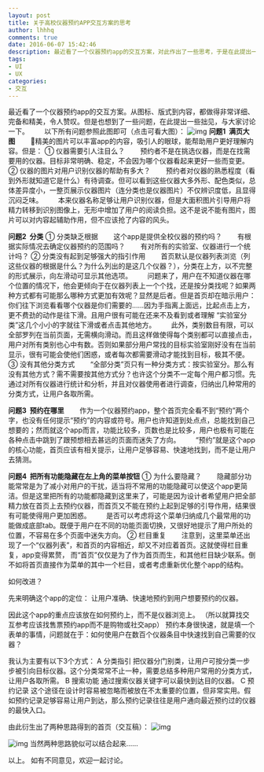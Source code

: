 ```yaml
---
layout: post
title: 关于高校仪器预约APP交互方案的思考
author: lhhhq
comments: true
date: 2016-06-07 15:42:46
description: 最近看了一个仪器预约app的交互方案，对此作出了一些思考，于是在此提出一些拙见，与大家讨论一下。
tags:
- UI
- UX
categories:
- 交互
---
```




​       最近看了一个仪器预约app的交互方案。从图标、版式到内容，都做得非常详细、完备和精美，令人赞叹。但是也想到了一些问题，在此提出一些拙见，与大家讨论一下。
       以下所有问题参照此图即可（点击可看大图）：
![img](http://ce.sysu.edu.cn/hope/UploadFiles/image/jpg/201606/20160607154654547.jpg)
**问题1  满页大图**
       精美的图片可以丰富app的内容，吸引人的眼球，能帮助用户更好理解内容。但是：
① 仪器需要引人注目么？
       预约者不是在挑选仪器，而是在找需要用的仪器。目标非常明确、稳定，不会因为哪个仪器看起来更好一些而变更。
② 仪器的图片对用户识别仪器的帮助有多大？
       预约者对仪器的熟悉程度（看到外形就知道它是什么）有待调查。但可以看到这些仪器大多外形、配色类似，总体差异度小，一整页展示仪器图片（连分类也是仪器图片）不仅辨识度低，且显得沉闷乏味。
       本来仪器名称足够让用户识别仪器，但是大面积图片引导用户将精力转移到识别图像上，无形中增加了用户的阅读负担。这不是说不能有图片，图片可以对内容起辅助作用，但不应该抢了内容的风头。

**问题2  分类**
① 分类缺乏根据
       这个app是提供全校仪器的预约吗？
       有根据实际情况去确定仪器预约的范围吗？
       有对所有的实验室、仪器进行一个统计吗？
② 分类没有起到足够强大的指引作用
       首页默认是仪器列表浏览（列这些仪器的根据是什么？为什么列出的是这几个仪器？），分类在上方，以不完整的形式展示，向左滑动可显示其他选项。
       问题来了，用户在不知道仪器在哪个位置的情况下，他会更倾向于在仪器列表上一个个找，还是按分类找呢？如果两种方式都有可能那么哪种方式更加有效呢？显然是后者。但是首页却在暗示用户：你们往下浏览看看哪个仪器是你们需要的……因为手指离上面远，比起点击上方，更不费劲的动作是往下滑。且用户很有可能在还来不及看到或者理解 “实验室分类”这几个小小的字就往下滑或者点击其他地方。
       此外，类别数目有限，可以全部罗列在当前页面，无需横向滑动。而且这样做使得每个类别都可以直接点击，用户对所有类别也心中有数。否则如果部分用户常找的目标实验室刚好没有在当前显示，很有可能会使他们困惑，或者每次都需要滑动才能找到目标，极其不便。
③ 没有其他分类方式
       “全部分类”页只有一种分类方式：按实验室分。那么有没有其他方式？需不需要按其他方式分？也许这个分类不一定每个用户都习惯。先通过对所有仪器进行统计和分析，并且对仪器使用者进行调查，归纳出几种常用的分类方式，让用户各取所需。

**问题3  预约在哪里**
       作为一个仪器预约app，整个首页完全看不到“预约”两个字，也没有任何提示“预约”的内容或符号。用户也许知道到处点点，总能找到自己想要的；然而就这个app而言，功能比较多，页数也是比较多，用户也极有可能在各种点击中跳到了跟预想相去甚远的页面而迷失了方向。
       “预约”就是这个app的核心功能，首页应该有相关提示，让用户足够容易、快速地找到，而不是让用户去猜测。

**问题4  把所有功能隐藏在左上角的菜单按钮**
① 为什么要隐藏？
       隐藏部分功能常常是为了减小对用户的干扰，适当将不常用的功能隐藏可以使这个app更简洁。但是这里把所有的功能都隐藏到这里来了，可能是因为设计者希望用户把全部精力放在首页上去预约仪器，而首页又不能在预约上起到足够的引导作用，结果很有可能使得用户更加困惑。
       是否可以考虑将这个菜单归纳成几个最常用的功能做成底部tab。既便于用户在不同的功能页面切换，又很好地提示了用户所处的位置，不容易在多个页面中迷失方向。
② 栏目重复
       注意到，这里菜单还出现了一个“仪器列表”，和首页的内容相近，却又不对应着首页。这就使得栏目重复，app变得累赘， 而“首页”仅仅是为了作为首页而生，和其他栏目缺少联系。倒不如将首页直接作为菜单的其中一个栏目，或者考虑重新优化整个app的结构。

如何改进？

先来明确这个app的定位：
让用户准确、快速地预约到用户想要预约的仪器。

因此这个app的重点应该放在如何预约上，而不是仪器浏览上。
（所以就算找交互参考应该找售票预约app而不是购物或社交app）
预约本身很快速，就是填一个表单的事情，问题就在于：如何使用户在数百个仪器条目中快速找到自己需要的仪器？

我认为主要有以下3个方式：
A 分类指引
把仪器分门别类，让用户可按分类一步步被引向目标仪器。这个分类常常不止一种，需要总结多种用户常用的分类方式，让用户各取所需。
B 搜索功能
通过搜索仪器关键字可以最快到达目的仪器。
C 预约记录
这个途径在设计时容易被忽略而被放在不太重要的位置，但非常实用。假如预约记录足够容易让用户到达，那么预约记录往往是用户通向最近预约过的仪器的最快入口。

由此衍生出了两种思路得到的首页（交互稿）：
![img](http://ce.sysu.edu.cn/hope/UploadFiles/image/jpg/201606/20160607155120278.jpg)

![img](http://ce.sysu.edu.cn/hope/UploadFiles/image/jpg/201606/20160607155120886.jpg)
当然两种思路貌似可以结合起来……

以上。
如有不同意见，欢迎一起讨论。
